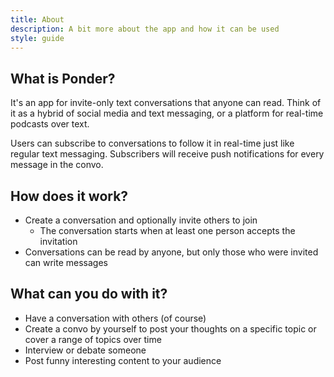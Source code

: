 ```yaml
---
title: About
description: A bit more about the app and how it can be used
style: guide
---
```


## What is Ponder?
It's an app for invite-only text conversations that anyone can read. Think of it as a hybrid of
social media and text messaging, or a platform for real-time podcasts over text.

Users can subscribe to conversations to follow it in real-time just like regular text messaging.
Subscribers will receive push notifications for every message in the convo.

## How does it work?
* Create a conversation and optionally invite others to join
  * The conversation starts when at least one person accepts the invitation
* Conversations can be read by anyone, but only those who were invited can write messages

## What can you do with it?
* Have a conversation with others (of course)
* Create a convo by yourself to post your thoughts on a specific topic or cover a range of topics over time
* Interview or debate someone
* Post funny interesting content to your audience
